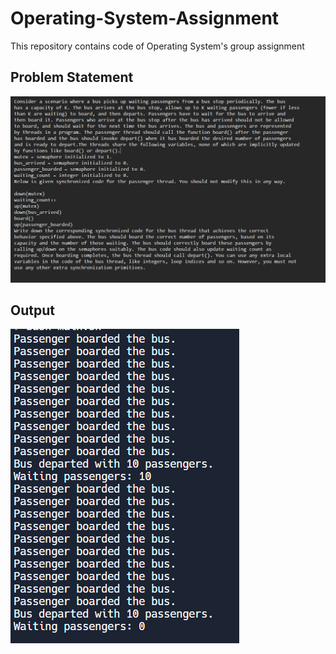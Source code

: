 # Operating-System-Assignment
This repository contains code of Operating System's group assignment

## Problem Statement

<img src="images/Problem%20Statement.png"/>

## Output

<img src="images/Output.png"/>